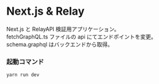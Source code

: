 # Next.js & Relay

Next.js と RelayAPI 検証用アプリケーション。  
fetchGraphQL.ts ファイルの api にてエンドポイントを変更。  
schema.graphql はバックエンドから取得。

### 起動コマンド

```
yarn run dev
```
